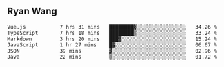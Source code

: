 ## Ryan Wang

<!--START_SECTION:waka-->

```text
Vue.js           7 hrs 31 mins   ████████▓░░░░░░░░░░░░░░░░   34.26 %
TypeScript       7 hrs 18 mins   ████████▒░░░░░░░░░░░░░░░░   33.24 %
Markdown         3 hrs 20 mins   ███▓░░░░░░░░░░░░░░░░░░░░░   15.24 %
JavaScript       1 hr 27 mins    █▓░░░░░░░░░░░░░░░░░░░░░░░   06.67 %
JSON             39 mins         ▓░░░░░░░░░░░░░░░░░░░░░░░░   02.96 %
Java             22 mins         ▒░░░░░░░░░░░░░░░░░░░░░░░░   01.72 %
```

<!--END_SECTION:waka-->
